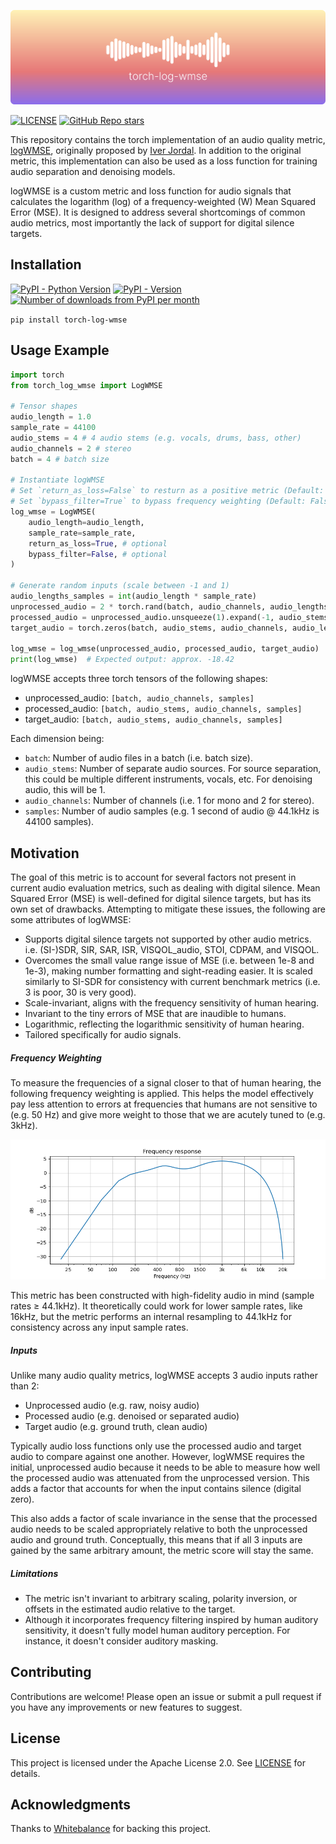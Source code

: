 ![torch-log-wmse-logo](https://raw.githubusercontent.com/crlandsc/torch-log-wmse/main/images/logo.png)

[![LICENSE](https://img.shields.io/github/license/crlandsc/torch-log-wmse)](https://github.com/crlandsc/torch-log-wmse/blob/main/LICENSE) [![GitHub Repo stars](https://img.shields.io/github/stars/crlandsc/torch-log-wmse)](https://github.com/crlandsc/torch-log-wmse/stargazers) <!-- [![GitHub forks](https://img.shields.io/github/forks/crlandsc/torch-log-wmse)](https://github.com/crlandsc/torch-log-wmse/forks) -->

This repository contains the torch implementation of an audio quality metric, [logWMSE](https://github.com/nomonosound/log-wmse-audio-quality), originally proposed by [Iver Jordal](https://github.com/iver56). In addition to the original metric, this implementation can also be used as a loss function for training audio separation and denoising models.

logWMSE is a custom metric and loss function for audio signals that calculates the logarithm (log) of a frequency-weighted (W) Mean Squared Error (MSE). It is designed to address several shortcomings of common audio metrics, most importantly the lack of support for digital silence targets.

## Installation

[![PyPI - Python Version](https://img.shields.io/pypi/pyversions/torch-log-wmse)](https://pypi.org/project/torch-log-wmse/) [![PyPI - Version](https://img.shields.io/pypi/v/torch-log-wmse)](https://pypi.org/project/torch-log-wmse/) [![Number of downloads from PyPI per month](https://img.shields.io/pypi/dm/torch-log-wmse)](https://pypi.org/project/torch-log-wmse/)


`pip install torch-log-wmse`

## Usage Example

```python
import torch
from torch_log_wmse import LogWMSE

# Tensor shapes
audio_length = 1.0
sample_rate = 44100
audio_stems = 4 # 4 audio stems (e.g. vocals, drums, bass, other)
audio_channels = 2 # stereo
batch = 4 # batch size

# Instantiate logWMSE
# Set `return_as_loss=False` to resturn as a positive metric (Default: True)
# Set `bypass_filter=True` to bypass frequency weighting (Default: False)
log_wmse = LogWMSE(
    audio_length=audio_length,
    sample_rate=sample_rate,
    return_as_loss=True, # optional
    bypass_filter=False, # optional
)

# Generate random inputs (scale between -1 and 1)
audio_lengths_samples = int(audio_length * sample_rate)
unprocessed_audio = 2 * torch.rand(batch, audio_channels, audio_lengths_samples) - 1
processed_audio = unprocessed_audio.unsqueeze(1).expand(-1, audio_stems, -1, -1) * 0.1
target_audio = torch.zeros(batch, audio_stems, audio_channels, audio_lengths_samples)

log_wmse = log_wmse(unprocessed_audio, processed_audio, target_audio)
print(log_wmse)  # Expected output: approx. -18.42
```

logWMSE accepts three torch tensors of the following shapes:
- unprocessed_audio: `[batch, audio_channels, samples]`
- processed_audio: `[batch, audio_stems, audio_channels, samples]`
- target_audio: `[batch, audio_stems, audio_channels, samples]`

Each dimension being:
- `batch`: Number of audio files in a batch (i.e. batch size).
- `audio_stems`: Number of separate audio sources. For source separation, this could be multiple different instruments, vocals, etc. For denoising audio, this will be 1.
- `audio_channels`: Number of channels (i.e. 1 for mono and 2 for stereo).
- `samples`: Number of audio samples (e.g. 1 second of audio @ 44.1kHz is 44100 samples).

## Motivation
The goal of this metric is to account for several factors not present in current audio evaluation metrics, such as dealing with digital silence. Mean Squared Error (MSE) is well-defined for digital silence targets, but has its own set of drawbacks. Attempting to mitigate these issues, the following are some attributes of logWMSE:

- Supports digital silence targets not supported by other audio metrics.
    i.e. (SI-)SDR, SIR, SAR, ISR, VISQOL_audio, STOI, CDPAM, and VISQOL.
- Overcomes the small value range issue of MSE (i.e. between 1e-8 and 1e-3), making number formatting and sight-reading easier. It is scaled similarly to SI-SDR for consistency with current benchmark metrics (i.e. 3 is poor, 30 is very good).
- Scale-invariant, aligns with the frequency sensitivity of human hearing.
- Invariant to the tiny errors of MSE that are inaudible to humans.
- Logarithmic, reflecting the logarithmic sensitivity of human hearing.
- Tailored specifically for audio signals.

##### Frequency Weighting
To measure the frequencies of a signal closer to that of human hearing, the following frequency weighting is applied. This helps the model effectively pay less attention to errors at frequencies that humans are not sensitive to (e.g. 50 Hz) and give more weight to those that we are acutely tuned to (e.g. 3kHz).

![Frequency Weighting](https://raw.githubusercontent.com/crlandsc/torch-log-wmse/main/images/frequency_weighting.png)

This metric has been constructed with high-fidelity audio in mind (sample rates &ge; 44.1kHz). It theoretically could work for lower sample rates, like 16kHz, but the metric performs an internal resampling to 44.1kHz for consistency across any input sample rates.

##### Inputs
Unlike many audio quality metrics, logWMSE accepts 3 audio inputs rather than 2:

- Unprocessed audio (e.g. raw, noisy audio)
- Processed audio (e.g. denoised or separated audio)
- Target audio (e.g. ground truth, clean audio)

Typically audio loss functions only use the processed audio and target audio to compare against one another. However, logWMSE requires the initial, unprocessed audio because it needs to be able to measure how well the processed audio was attenuated from the unprocessed version. This adds a factor that accounts for when the input contains silence (digital zero).

This also adds a factor of scale invariance in the sense that the processed audio needs to be scaled appropriately relative to both the unprocessed audio and ground truth. Conceptually, this means that if all 3 inputs are gained by the same arbitrary amount, the metric score will stay the same.

##### Limitations
- The metric isn't invariant to arbitrary scaling, polarity inversion, or offsets in the estimated audio relative to the target.
- Although it incorporates frequency filtering inspired by human auditory sensitivity, it doesn't fully model human auditory perception. For instance, it doesn't consider auditory masking.


## Contributing

Contributions are welcome! Please open an issue or submit a pull request if you have any improvements or new features to suggest.


## License

This project is licensed under the Apache License 2.0. See [LICENSE](LICENSE) for details.


## Acknowledgments
Thanks to [Whitebalance](https://www.whitebalance.co/) for backing this project.
